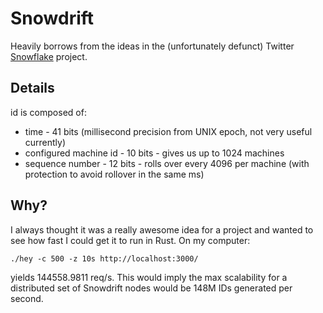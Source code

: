 # Snowdrift
Heavily borrows from the ideas in the (unfortunately defunct) Twitter [Snowflake](https://github.com/twitter-archive/snowflake) project.


## Details
id is composed of:

* time - 41 bits (millisecond precision from UNIX epoch, not very useful currently)
* configured machine id - 10 bits - gives us up to 1024 machines
* sequence number - 12 bits - rolls over every 4096 per machine (with protection to avoid rollover in the same ms)


## Why?
I always thought it was a really awesome idea for a project and wanted to see how fast I could get it to run in Rust.
On my computer:
```
./hey -c 500 -z 10s http://localhost:3000/
``` 
yields 144558.9811 req/s. This would imply the max scalability for a distributed set of Snowdrift nodes would be 148M IDs generated per second. 
